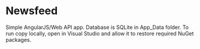 # Newsfeed

Simple AngularJS/Web API app. Database is SQLite in App_Data folder. To run copy locally, open in Visual Studio and allow it to restore required NuGet packages.
